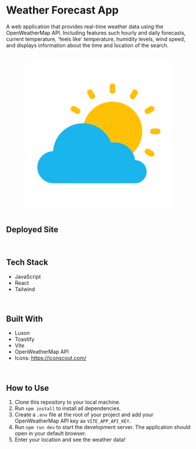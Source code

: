 # Weather Forecast App

A web application that provides real-time weather data using the OpenWeatherMap API. Including features such hourly and daily forecasts, current temperature, 'feels like' temperature, humidity levels, wind speed, and displays information about the time and location of the search.

<br />

<div align="center">
  <img src="./src/assets/weather-icon.png" width="400">
</div>

<br />

## Deployed Site

<br />

## Tech Stack

- JavaScript 
- React
- Tailwind

<br />

## Built With
- Luxon
- Toastify
- Vite
- OpenWeatherMap API
- Icons: https://iconscout.com/

<br />

## How to Use

1. Clone this repository to your local machine.
2. Run `npm install` to install all dependencies.
3. Create a `.env` file at the root of your project and add your OpenWeatherMap API key as `VITE_APP_API_KEY`.
4. Run `npm run dev` to start the development server. The application should open in your default browser.
5. Enter your location and see the weather data!


